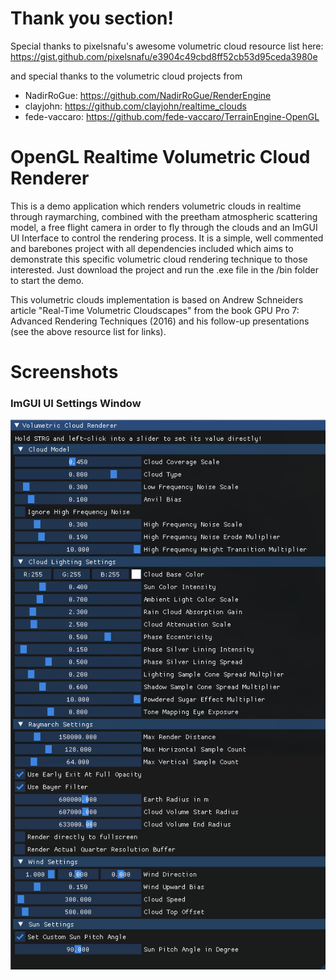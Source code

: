 # Thank you section!

Special thanks to pixelsnafu's awesome volumetric cloud resource list here: https://gist.github.com/pixelsnafu/e3904c49cbd8ff52cb53d95ceda3980e

and special thanks to the volumetric cloud projects from 

- NadirRoGue: https://github.com/NadirRoGue/RenderEngine
- clayjohn: https://github.com/clayjohn/realtime_clouds
- fede-vaccaro: https://github.com/fede-vaccaro/TerrainEngine-OpenGL

# OpenGL Realtime Volumetric Cloud Renderer

This is a demo application which renders volumetric clouds in realtime through raymarching, combined with the preetham atmospheric scattering model, a free flight camera in order to fly through the clouds and an ImGUI UI Interface to control the rendering process. It is a simple, well commented and barebones project with all dependencies included which aims to demonstrate this specific volumetric cloud rendering technique to those interested. Just download the project and run the .exe file in the /bin folder to start the demo.

This volumetric clouds implementation is based on Andrew Schneiders article "Real-Time Volumetric Cloudscapes" from the book GPU Pro 7: Advanced Rendering Techniques (2016) and his follow-up presentations (see the above resource list for links). 


# Screenshots

### ImGUI UI Settings Window

![Raymarch Settings](./Screenshots/ImGUI_Settings.PNG?raw=true)








